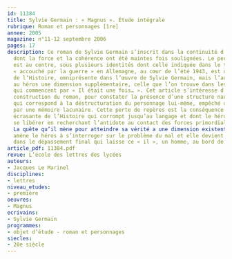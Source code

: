 ```yaml
---
id: 11384
title: Sylvie Germain : « Magnus ». Étude intégrale
rubrique: Roman et personnages [1re]
annee: 2005
magazine: n°11-12 septembre 2006
pages: 17
description: Ce roman de Sylvie Germain s’inscrit dans la continuité d’une œuvre
  dont la force et la cohérence ont été maintes fois soulignées. Le personnage qui
  est au centre, sous plusieurs identités dont celle indiquée dans le titre, Magnus,
  « accouché par la guerre » en Allemagne, au cœur de l’été 1943, est d’abord issu
  de l’Histoire, omniprésente dans l’œuvre de Sylvie Germain, mais l’auteur donne
  au héros une dimension supplémentaire, celle que l’on trouve dans les histoires
  qui commencent par « Il était une fois… ». Cet article s’intéresse d’abord à la
  construction du roman, pour constater la présence d’une structure narrative éclatée
  qui correspond à la déstructuration du personnage lui-même, empêché de se construire
  par une mémoire lacunaire. Cette perte de repères est la conséquence de la pression
  écrasante de l’Histoire qui corrompt jusqu’au langage et dont le héros tente de
  se libérer en recherchant l’antidote au contact des forces primordiales de la nature.
  La quête qu’il mène pour atteindre sa vérité a une dimension existentielle : elle
  amène le héros à s’interroger sur le problème du mal et elle devient spirituelle
  dans le dépassement final qui laisse ce « il », un homme, au bord de l’inconnu.
article_pdf: 11384.pdf
revue: L’école des lettres des lycées
auteurs:
- Jacques Le Marinel
disciplines:
- lettres
niveau_etudes:
- première
oeuvres:
- Magnus
ecrivains:
- Sylvie Germain
programmes:
- objet d’étude - roman et personnages
siecles:
- 20e siècle
---
```

